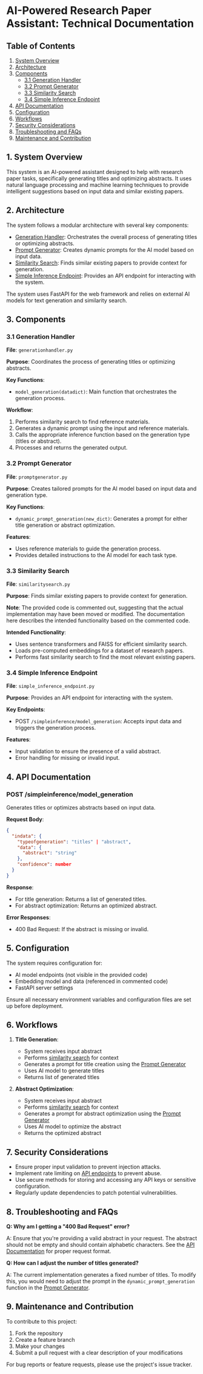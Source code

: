 # AI-Powered Research Paper Assistant: Technical Documentation

## Table of Contents

1. [System Overview](#1-system-overview)
2. [Architecture](#2-architecture)
3. [Components](#3-components)
   - [3.1 Generation Handler](#31-generation-handler)
   - [3.2 Prompt Generator](#32-prompt-generator)
   - [3.3 Similarity Search](#33-similarity-search)
   - [3.4 Simple Inference Endpoint](#34-simple-inference-endpoint)
4. [API Documentation](#4-api-documentation)
5. [Configuration](#5-configuration)
6. [Workflows](#6-workflows)
7. [Security Considerations](#7-security-considerations)
8. [Troubleshooting and FAQs](#8-troubleshooting-and-faqs)
9. [Maintenance and Contribution](#9-maintenance-and-contribution)

## 1. System Overview

This system is an AI-powered assistant designed to help with research paper tasks, specifically generating titles and optimizing abstracts. It uses natural language processing and machine learning techniques to provide intelligent suggestions based on input data and similar existing papers.

## 2. Architecture

The system follows a modular architecture with several key components:

- [Generation Handler](#31-generation-handler): Orchestrates the overall process of generating titles or optimizing abstracts.
- [Prompt Generator](#32-prompt-generator): Creates dynamic prompts for the AI model based on input data.
- [Similarity Search](#33-similarity-search): Finds similar existing papers to provide context for generation.
- [Simple Inference Endpoint](#34-simple-inference-endpoint): Provides an API endpoint for interacting with the system.

The system uses FastAPI for the web framework and relies on external AI models for text generation and similarity search.

## 3. Components

### 3.1 Generation Handler

**File**: `generationhandler.py`

**Purpose**: Coordinates the process of generating titles or optimizing abstracts.

**Key Functions**:
- `model_generation(datadict)`: Main function that orchestrates the generation process.

**Workflow**:
1. Performs similarity search to find reference materials.
2. Generates a dynamic prompt using the input and reference materials.
3. Calls the appropriate inference function based on the generation type (titles or abstract).
4. Processes and returns the generated output.

### 3.2 Prompt Generator

**File**: `promptgenerator.py`

**Purpose**: Creates tailored prompts for the AI model based on input data and generation type.

**Key Functions**:
- `dynamic_prompt_generation(new_dict)`: Generates a prompt for either title generation or abstract optimization.

**Features**:
- Uses reference materials to guide the generation process.
- Provides detailed instructions to the AI model for each task type.

### 3.3 Similarity Search

**File**: `similaritysearch.py`

**Purpose**: Finds similar existing papers to provide context for generation.

**Note**: The provided code is commented out, suggesting that the actual implementation may have been moved or modified. The documentation here describes the intended functionality based on the commented code.

**Intended Functionality**:
- Uses sentence transformers and FAISS for efficient similarity search.
- Loads pre-computed embeddings for a dataset of research papers.
- Performs fast similarity search to find the most relevant existing papers.

### 3.4 Simple Inference Endpoint

**File**: `simple_inference_endpoint.py`

**Purpose**: Provides an API endpoint for interacting with the system.

**Key Endpoints**:
- POST `/simpleinference/model_generation`: Accepts input data and triggers the generation process.

**Features**:
- Input validation to ensure the presence of a valid abstract.
- Error handling for missing or invalid input.

## 4. API Documentation

### POST /simpleinference/model_generation

Generates titles or optimizes abstracts based on input data.

**Request Body**:
```json
{
  "indata": {
    "typeofgeneration": "titles" | "abstract",
    "data": {
      "abstract": "string"
    },
    "confidence": number
  }
}
```

**Response**:
- For title generation: Returns a list of generated titles.
- For abstract optimization: Returns an optimized abstract.

**Error Responses**:
- 400 Bad Request: If the abstract is missing or invalid.

## 5. Configuration

The system requires configuration for:
- AI model endpoints (not visible in the provided code)
- Embedding model and data (referenced in commented code)
- FastAPI server settings

Ensure all necessary environment variables and configuration files are set up before deployment.

## 6. Workflows

1. **Title Generation**:
   - System receives input abstract
   - Performs [similarity search](#33-similarity-search) for context
   - Generates a prompt for title creation using the [Prompt Generator](#32-prompt-generator)
   - Uses AI model to generate titles
   - Returns list of generated titles

2. **Abstract Optimization**:
   - System receives input abstract
   - Performs [similarity search](#33-similarity-search) for context
   - Generates a prompt for abstract optimization using the [Prompt Generator](#32-prompt-generator)
   - Uses AI model to optimize the abstract
   - Returns the optimized abstract

## 7. Security Considerations

- Ensure proper input validation to prevent injection attacks.
- Implement rate limiting on [API endpoints](#4-api-documentation) to prevent abuse.
- Use secure methods for storing and accessing any API keys or sensitive configuration.
- Regularly update dependencies to patch potential vulnerabilities.

## 8. Troubleshooting and FAQs

**Q: Why am I getting a "400 Bad Request" error?**

A: Ensure that you're providing a valid abstract in your request. The abstract should not be empty and should contain alphabetic characters. See the [API Documentation](#4-api-documentation) for proper request format.

**Q: How can I adjust the number of titles generated?**

A: The current implementation generates a fixed number of titles. To modify this, you would need to adjust the prompt in the `dynamic_prompt_generation` function in the [Prompt Generator](#32-prompt-generator).

## 9. Maintenance and Contribution

To contribute to this project:
1. Fork the repository
2. Create a feature branch
3. Make your changes
4. Submit a pull request with a clear description of your modifications

For bug reports or feature requests, please use the project's issue tracker.